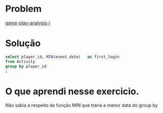 

# Problem 
[game-play-analysis-i](https://leetcode.com/problems/game-play-analysis-i/)


# Solução
```sql
select player_id, MIN(event_date)   as first_login 
from Activity
group by player_id
;
```
# O que aprendi nesse exercicio.
Não sabia a respeito da função MIN que traria a menor data do group by

